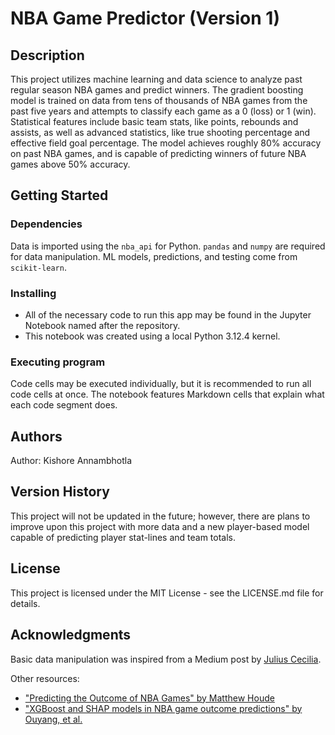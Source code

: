 # NBA Game Predictor (Version 1)

## Description

This project utilizes machine learning and data science to analyze past regular season NBA games and predict winners. The gradient boosting model is trained on 
data from tens of thousands of NBA games from the past five years and attempts to classify each game as a 0 (loss) or 1 (win). Statistical features include basic team stats, 
like points, rebounds and assists, as well as advanced statistics, like true shooting percentage and effective field goal percentage. 
The model achieves roughly 80% accuracy on past NBA games, and is capable of predicting winners of future NBA games above 50% accuracy.

## Getting Started

### Dependencies

Data is imported using the `nba_api` for Python. `pandas` and `numpy` are required for data manipulation. ML models, predictions, and testing come from `scikit-learn`.

### Installing

* All of the necessary code to run this app may be found in the Jupyter Notebook named after the repository.
* This notebook was created using a local Python 3.12.4 kernel.

### Executing program

Code cells may be executed individually, but it is recommended to run all code cells at once. The notebook features Markdown cells that explain what each code segment does.

## Authors

Author: Kishore Annambhotla

## Version History

This project will not be updated in the future; however, there are plans to improve upon this project with more data and a new player-based model capable
of predicting player stat-lines and team totals.

## License

This project is licensed under the MIT License - see the LICENSE.md file for details.

## Acknowledgments

Basic data manipulation was inspired from a Medium post by [Julius Cecilia](https://medium.com/@juliuscecilia33/predicting-nba-game-results-using-machine-learning-and-python-6be209d6d165).

Other resources:
* ["Predicting the Outcome of NBA Games" by Matthew Houde](https://digitalcommons.bryant.edu/cgi/viewcontent.cgi?article=1000&context=honors_data_science#:~:text=The%20most%20common%20features%20used,rating%2C%20and%20true%20shooting%20percentage.)
* ["XGBoost and SHAP models in NBA game outcome predictions" by Ouyang, et al.](https://journals.plos.org/plosone/article?id=10.1371/journal.pone.0307478)
